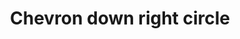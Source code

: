 ---
title: Chevron down right circle
tags: ["chevron", "down", "right", "circle", "direction"]
icon: chevron-down-right-circle
svg: '<svg xmlns="http://www.w3.org/2000/svg" width="24" height="24" fill="none" viewBox="0 0 24 24" stroke-width="1.5" stroke-linecap="round" stroke-linejoin="round" stroke="currentColor"><circle cx="12" cy="12.5" r="9"/><path d="M13.95 9.5v4.95H9"/></svg>'
---